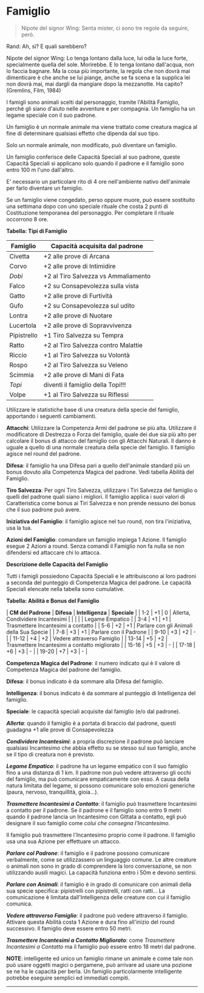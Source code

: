 # Famiglio

> Nipote del signor Wing: Senta mister, ci sono tre regole da seguire, però.

Rand: Ah, sì? E quali sarebbero?

Nipote del signor Wing: Lo tenga lontano dalla luce, lui odia la luce forte, specialmente quella del sole. Morirebbe. E lo tenga lontano dall'acqua, non lo faccia bagnare. Ma la cosa più importante, la regola che non dovrà mai dimenticare è che anche se lui piange, anche se fa scena e la supplica lei non dovrà mai, mai dargli da mangiare dopo la mezzanotte. Ha capito? (Gremlins, Film, 1984)

I famigli sono animali scelti dal personaggio, tramite l'Abilità Famiglio, perché gli siano d'aiuto nelle avventure e per compagnia. Un famiglio ha un legame speciale con il suo padrone.

Un famiglio è un normale animale ma viene trattato come creatura magica al fine di determinare qualsiasi effetto che dipenda dal suo tipo.

Solo un normale animale, non modificato, può diventare un famiglio.

Un famiglio conferisce delle Capacità Speciali al suo padrone, queste Capacità Speciali si applicano solo quando il padrone e il famiglio sono entro 100 m l'uno dall'altro.

E' necessario un particolare rito di 4 ore nell'ambiente nativo dell'animale per farlo diventare un famiglio.

Se un famiglio viene congedato, perso oppure muore, può essere sostituito una settimana dopo con uno speciale rituale che costa 2 punti di Costituzione temporanea del personaggio. Per completare il rituale occorrono 8 ore.

**Tabella: Tipi di Famiglio**

| **Famiglio** | **Capacità acquisita dal padrone** |
| --- | --- |
| Civetta | +2 alle prove di Arcana |
| Corvo | +2 alle prove di Intimidire |
| *Dobi* | +2 al Tiro Salvezza vs Ammaliamento |
| Falco | +2 su Consapevolezza sulla vista |
| Gatto | +2 alle prove di Furtività |
| Gufo | +2 su Consapevolezza sul udito |
| Lontra | +2 alle prove di Nuotare |
| Lucertola | +2 alle prove di Sopravvivenza |
| Pipistrello | +1 Tiro Salvezza su Tempra |
| Ratto | +2 al Tiro Salvezza contro Malattie |
| Riccio | +1 al Tiro Salvezza su Volontà |
| Rospo | +2 al Tiro Salvezza su Veleno |
| Scimmia | +2 alle prove di Mani di Fata |
| *Topi* | diventi il famiglio della Topi!!! |
| Volpe | +1 al Tiro Salvezza su Riflessi |

Utilizzare le statistiche base di una creatura della specie del famiglio, apportando i seguenti cambiamenti.

**Attacchi**: Utilizzare la Competenza Armi del padrone se più alta. Utilizzare il modificatore di Destrezza o Forza del famiglio, quale dei due sia più alto per calcolare il bonus di attacco del famiglio con gli Attacchi Naturali. Il danno è uguale a quello di una normale creatura della specie del famiglio. Il famiglio agisce nel round del padrone.

**Difesa**: il famiglio ha una Difesa pari a quello dell'animale standard più un bonus dovuto alla Competenza Magica del padrone. Vedi tabella Abilità del Famiglio.

**Tiro Salvezza**: Per ogni Tiro Salvezza, utilizzare i Tiri Salvezza del famiglio o quelli del padrone quali siano i migliori. Il famiglio applica i suoi valori di Caratteristica come bonus ai Tiri Salvezza e non prende nessuno dei bonus che il suo padrone può avere.

**Iniziativa del Famiglio**: il famiglio agisce nel tuo round, non tira l'iniziativa, usa la tua.

**Azioni del Famiglio**: comandare un famiglio impiega 1 Azione. Il famiglio esegue 2 Azioni a round. Senza comandi il Famiglio non fa nulla se non difendersi ed attaccare chi lo attacca.

**Descrizione delle Capacità del Famiglio**

Tutti i famigli possiedono Capacità Speciali e le attribuiscono ai loro padroni a seconda del punteggio di Competenza Magica del padrone. Le capacità Speciali elencate nella tabella sono cumulative.

**Tabella: Abilità e Bonus del Famiglio**

| **CM del Padrone** | **Difesa** | **Intelligenza** | **Speciale** |
| 1-2 | +1 | 0 | Allerta, Condividere Incantesimi |
|  |  |  | Legame Empatico |
| 3-4 | +1 | +1 | Trasmettere Incantesimi a contatto |
| 5-6 | +2 | +1 | Parlare con gli Animali della Sua Specie |
| 7-8 | +3 | +1 | Parlare con il Padrone |
| 9-10 | +3 | +2 | - |
| 11-12 | +4 | +2 | Vedere attraverso Famiglio |
| 13-14 | +5 | +2 | Trasmettere Incantesimi a contatto migliorato |
| 15-16 | +5 | +3 | - |
| 17-18 | +6 | +3 | - |
| 19-20 | +7 | +3 | - |

**Competenza Magica del Padrone**: il numero indicato qui è il valore di Competenza Magica del padrone del famiglio.

**Difesa**: il bonus indicato è da sommare alla Difesa del famiglio.

**Intelligenza**: il bonus indicato è da sommare al punteggio di Intelligenza del famiglio.

**Speciale**: le capacità speciali acquisite dal famiglio (e/o dal padrone).

***Allerta***: quando il famiglio è a portata di braccio dal padrone, questi guadagna +1 alle prove di Consapevolezza

***Condividere Incantesimi***: a propria discrezione il padrone può lanciare qualsiasi Incantesimo che abbia effetto su se stesso sul suo famiglio, anche se il tipo di creatura non è previsto.

***Legame Empatico***: il padrone ha un legame empatico con il suo famiglio fino a una distanza di 1 km. Il padrone non può vedere attraverso gli occhi del famiglio, ma può comunicare empaticamente con esso. A causa della natura limitata del legame, si possono comunicare solo emozioni generiche (paura, nervoso, tranquillità, gioia...).

***Trasmettere Incantesimi a Contatto***: il famiglio può trasmettere Incantesimi a contatto per il padrone. Se il padrone e il famiglio sono entro 9 metri quando il padrone lancia un Incantesimo con Gittata a contatto, egli può designare il suo famiglio come *colui che consegna l'Incantesimo*.

Il famiglio può trasmettere l'Incantesimo proprio come il padrone. Il famiglio usa una sua Azione per effettuare un attacco.

***Parlare col Padrone***: il famiglio e il padrone possono comunicare verbalmente, come se utilizzassero un linguaggio comune. Le altre creature o animali non sono in grado di comprendere la loro conversazione, se non utilizzando ausili magici. La capacità funziona entro i 50m e devono sentirsi.

***Parlare con Animali***: il famiglio è in grado di comunicare con animali della sua specie specifica: pipistrelli con pipistrelli, ratti con ratti... La comunicazione è limitata dall'Intelligenza delle creature con cui il famiglio comunica.

***Vedere attraverso Famiglio***: il padrone può vedere attraverso il famiglio. Attivare questa Abilità costa 1 Azione e dura fino all'inizio del round successivo. Il famiglio deve essere entro 50 metri.

***Trasmettere Incantesimi a Contatto Migliorato***: come *Trasmettere Incantesimi a Contatto* ma il famiglio può essere entro 18 metri dal padrone.

**NOTE**: intelligente ed unico un famiglio rimane un animale e come tale non può usare oggetti magici o pergamene, può arrivare ad usare una pozione se ne ha le capacità per berla. Un famiglio particolarmente intelligente potrebbe eseguire semplici ed immediati compiti.

---
